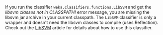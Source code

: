 If you run the classifier `weka.classifiers.functions.LibSVM` and get the *libsvm classes not in CLASSPATH!* error message, you are missing the libsvm jar archive in your current classpath. The `LibSVM` classifier is only a wrapper and doesn't need the libsvm classes to compile (uses Reflection). Check out the [LibSVM](../libsvm.md) article for details about how to use this classifier.
